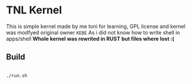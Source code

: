 # TNL Kernel
This is simple kernel made by me toni for learning, GPL license and kernel was modfyed original owner ```KEBE```  As i did not know how to write shell in apps/shell
**Whole kernel was rewrited in RUST but files where lost :(**
## Build
```

./run.sh
```

